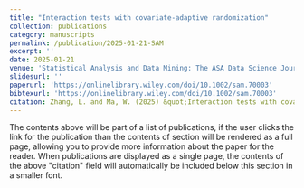 ```yaml
---
title: "Interaction tests with covariate-adaptive randomization"
collection: publications
category: manuscripts
permalink: /publication/2025-01-21-SAM
excerpt: ''
date: 2025-01-21
venue: 'Statistical Analysis and Data Mining: The ASA Data Science Journal'
slidesurl: ''
paperurl: 'https://onlinelibrary.wiley.com/doi/10.1002/sam.70003'
bibtexurl: 'https://onlinelibrary.wiley.com/doi/10.1002/sam.70003'
citation: Zhang, L. and Ma, W. (2025) &quot;Interaction tests with covariate-adaptive randomization.&quot; <i>Statistical Analysis and Data Mining: The ASA Data Science Journal</i>. 18(1), e70003.'
---
```

The contents above will be part of a list of publications, if the user clicks the link for the publication than the contents of section will be rendered as a full page, allowing you to provide more information about the paper for the reader. When publications are displayed as a single page, the contents of the above "citation" field will automatically be included below this section in a smaller font.
